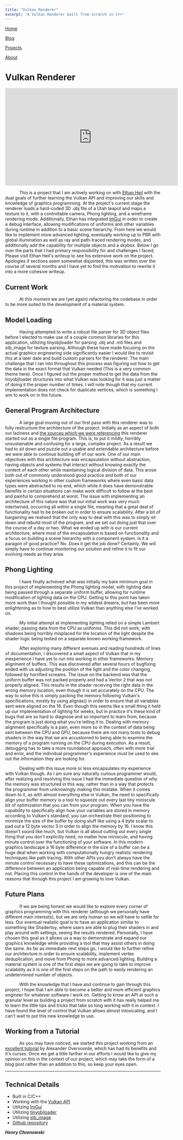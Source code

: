 ```yaml
---
title: "Vulkan Renderer"
excerpt: "A Vulkan Renderer built from scratch in C++"
---
```


<!--
   Copyright 2022 Henry R. Chronowski

   Built from Daniel Buckstein's template at https://dbuckstein.github.io/

   Licensed under the Apache License, Version 2.0 (the "License");
   you may not use this file except in compliance with the License.
   You may obtain a copy of the License at

       http://www.apache.org/licenses/LICENSE-2.0

   Unless required by applicable law or agreed to in writing, software
   distributed under the License is distributed on an "AS IS" BASIS,
   WITHOUT WARRANTIES OR CONDITIONS OF ANY KIND, either express or implied.
   See the License for the specific language governing permissions and
   limitations under the License.
-->


<script src="https://polyfill.io/v3/polyfill.min.js?features=es6"></script>
<script id="MathJax-script" async src="https://cdn.jsdelivr.net/npm/mathjax@3/es5/tex-mml-chtml.js"></script>


[Home](/projects/../)

[Blog](/blog/)

[Projects](/projects/)

[About](/about/)


# Vulkan Renderer

<iframe width="560" height="315" src="https://www.youtube.com/embed/KzLoSPw8vig?controls=0" title="YouTube video player" frameborder="0" allow="accelerometer; autoplay; clipboard-write; encrypted-media; gyroscope; picture-in-picture" allowfullscreen></iframe>

    This is a project that I am actively working on with [Ethan Heil](http://www.ethanheil.com/VulkanRenderer.html) with the dual goals of further learning the Vulkan API and improving our skills and knowledge of graphics programming. At the project's current stage the renderer loads a hard-coded 3D .obj file of a Utah teapot and maps a texture to it, with a controllable camera, Phong lighting, and a wireframe rendering mode. Additionally, Ethan has integrated [ImGui](https://github.com/ocornut/imgui) in order to create a debug interface, allowing modifications of uniforms and other variables during runtime in addition to a basic scene hierarchy. From here we would like to implement more advanced lighting, eventually working up to PBR with global illumination as well as ray and path-traced rendering modes, and additionally add the capability for multiple objects and a skybox. Below I go over the parts that I had primary responsibility for and challenges I faced; Please visit Ethan Heil's writeup to see his extensive work on the project. Apologies if sections seem somewhat disjointed, this was written over the course of several months and I have yet to find the motivation to rewrite it into a more cohesive writeup.

## Current Work

    At this moment we are (yet again) refactoring the codebase in order to be more suited to the development of a material system.

## Model Loading

    Having attempted to write a robust file parser for 3D object files before I elected to make use of a couple common libraries for this application, utilizing tinyobjloader for parsing .obj and .mtl files and stb_image for texture parsing. Although these have made focusing on the actual graphics engineering side significantly easier I would like to revisit this at a later date and build custom parsers for the renderer. The main challenge that I ran into throughout this process was figuring out how to get the data in the exact format that Vulkan needed (This is a very common theme here). Once I figured out the proper method to get the data from the tinyobjloader structures into what Vulkan was looking for it was just a matter of doing it the proper number of times. I will note though that my current implementation does not check for duplicate vertices, which is something I aim to work on in the future.

## General Program Architecture

    A large goal moving out of our first pass with this renderer was to fully restructure the architecture of the project. Initially as an aspect of both our laziness and [the sources which we were referencing](https://vulkan-tutorial.com/Introduction) this renderer started out as a single file program. This is, to put it mildly, horribly unsustainable and confusing for a large, complex project. As a result we had to sit down and puzzle out a usable and extendable architecture before we were able to continue building off of our work. One of our main objectives with this architecture was encapsulation without abstraction, having objects and systems that interact without knowing exactly the content of each other while maintaining logical division of data. This arose both out of commonly understood good practice and both of our experiences working in other custom frameworks where even basic data types were abstracted to no end, which while it does have demonstrable benefits in certain situations can make work difficult to follow at the best and painful to comprehend at worst. The issue with implementing an architecture of this nature was that our initial work was very much intertwined, occurring all within a single file, meaning that a great deal of functionality had to be broken out in order to ensure scalability. After a bit of bargaining we realised that the only way to deal with this was to simply sit down and rebuild most of the program, and we set out doing just that over the course of a day or two. What we ended up with is our current architecture, where most of the encapsulation is based on functionality and a focus on building a scene hierarchy with a component system. Is it a paragon of good practice? No. Does it get the job done? Certainly. We will simply have to continue monitoring our solution and refine it to fit our evolving needs as they arise.

## Phong Lighting

    I have finally achieved what was initially my bare minimum goal in this project of implementing the Phong lighting model, with lighting data being passed through a separate uniform buffer, allowing for runtime modification of lighting data on the CPU. Getting to this point has taken more work than I thought possible in my wildest dreams, but has been more enlightening as to how to best utilize Vulkan than anything else I've worked on. 
    
    My initial attempt at implementing lighting relied on a simple Lambert shader, passing data from the CPU as uniforms. This did not work, with shadows being horribly misplaced for the location of the light despite the shader logic being tested on a separate known working framework.

    After exploring many different avenues and reading hundreds of lines of documentation, I discovered a small aspect of Vulkan that in my inexperience I have yet to run into working in other frameworks: Memory alignment of buffers. This was discovered after several hours of bugfixing ended with us adjusting the position of the light and the color changing, followed by horrified screams. The issue on the backend was that the uniform buffer was not packed properly and had a Vector 2 that was not properly aligned. This results in the shader receiving the right data in the wrong memory location, even though it is set accurately on the CPU. The way to solve this is simply packing the memory following Vulkan's specifications, mostly by using alignas() in order to ensure that all variables sent were aligned on the 16. Even though this seems like a small thing it held up our implementation of lighting for weeks, but in practice it's these kind of bugs that are so hard to diagnose and so important to learn from, because the program is just doing what you're telling it to. Dealing with memory alignment specifically is a pain, even more so in the context of data being sent between the CPU and GPU, because there are not many tools to debug shaders in the way that we are accustomed to being able to examine the memory of a program running on the CPU during execution. As a result, debugging has to take a more roundabout approach, often with more trial and error, and the individual programmer's experience must be used to eke out the information they are looking for.

    Dealing with this issue more or less encapsulates my experience with Vulkan though. As I am sure any naturally curious programmer would, after realizing and resolving this issue I had the immediate question of why the memory was structured in this way, rather than in a way that protects the programmer from unknowingly making this mistake. When it comes down to it, as with almost everything else in Vulkan, the need to specifically align your buffer memory is a tool to squeeze out every last tiny miniscule bit of optimization that you can from your program. When you have the capability to specifically align how your variables are stored in memory according to Vulkan's standard, you can orchestrate their positioning to minimize the size of the buffer by doing stuff like using a 4 byte scalar to pad out a 12 byte vector 3 in order to align the memory by 16. I know this doesn't sound like much, but Vulkan is all about cutting out every single thing that you don't explicitly need, no matter how miniscule, and having minute control over the functioning of your software. In this modern graphics landscape a 16 byte difference in the size of a buffer can be a huge deal when working with computationally hungry realistic rendering techniques like path tracing. With other APIs you don't always have the minute control necessary to have these optimizations, and this can be the difference between an application being capable of real-time rendering and not. Placing this control in the hands of the developer is one of the main reasons that through this project I am growing to love Vulkan.

## Future Plans

    If we are being honest we would like to explore every corner of graphics programming with this renderer (although we personally have different main interests), but we are only human so we will have to settle for less. Our eventual realistic goal is to have an application similar to something like Shadertoy, where users are able to plug their shaders in and play around with settings, seeing the results rendered. Personally, I have chosen this goal as it allows us a way to demonstrate and expand our graphics knowledge while providing a tool that may assist others in doing the same. As far as immediate next steps go, I would like to further refine our architecture in order to ensure scalability, implement vertex deduplication, and move from Phong to more advanced lighting. Building a material system is one of the first steps we are going to take to improve scalability as it is one of the first steps on the path to easily rendering an undetermined number of objects.

    With the knowledge that I have and continue to gain through this project, I hope that I am able to become a better and more efficient graphics engineer for whatever software I work on. Getting to know an API at such a granular level as building a project from scratch with it has really helped me to learn the little tips and tricks that take so long working with it in context. I have found the level of control that Vulkan allows almost intoxicating, and I can't wait to put this new knowledge to use.

## Working from a Tutorial

    As you may have noticed, we started this project working from an [excellent tutorial](https://vulkan-tutorial.com/Introduction) by Alexander Overvoorde, which has had its benefits and it's curses. Once we get a little farther in our efforts I would like to give my opinion on this in the context of our project, which may take the form of a blog post rather than an addition to this, so keep your eyes open.

---

## Technical Details

- Built in C/C++
- Working with the [Vulkan API](https://www.vulkan.org/)
- Utilizing [ImGui](https://github.com/ocornut/imgui)
- Utilizing [tinyobjloader](https://github.com/tinyobjloader/tinyobjloader)
- Utilizing [stb_image](https://github.com/nothings/stb/blob/master/stb_image.h)
- [Github repository](https://github.com/Epics123/VulkanRenderer)


***Henry Chronowski***
